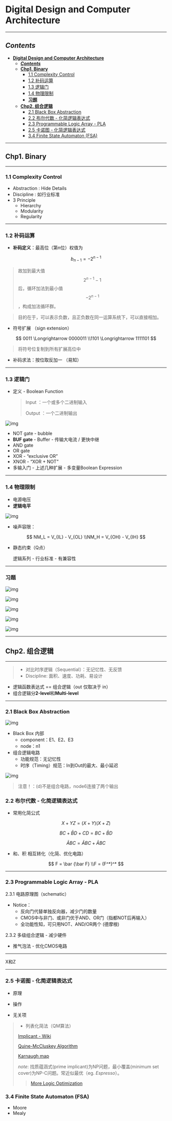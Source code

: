 # **Digital Design and Computer Architecture**

---

## ***Contents***

- [**Digital Design and Computer Architecture**](#digital-design-and-computer-architecture)
  - [***Contents***](#contents)
  - [**Chp1. Binary**](#chp1-binary)
    - [1.1 Complexity Control](#11-complexity-control)
    - [1.2 补码运算](#12-补码运算)
    - [1.3 逻辑门](#13-逻辑门)
    - [1.4 物理限制](#14-物理限制)
    - [**习题**](#习题)
  - [**Chp2. 组合逻辑**](#chp2-组合逻辑)
    - [2.1 Black Box Abstraction](#21-black-box-abstraction)
    - [2.2 布尔代数 - 化简逻辑表达式](#22-布尔代数---化简逻辑表达式)
    - [2.3 Programmable Logic Array - PLA](#23-programmable-logic-array---pla)
    - [2.5 卡诺图 - 化简逻辑表达式](#25-卡诺图---化简逻辑表达式)
    - [3.4 Finite State Automaton (FSA)](#34-finite-state-automaton-fsa)

---

## **Chp1. Binary**

---

### 1.1 Complexity Control

- Abstraction : Hide Details
- Discipline : 如行业标准
- 3 Principle
  - Hierarchy
  - Modularity
  - Regularity

---

### 1.2 补码运算

- **补码定义**：最高位（第n位）权值为

$$
b_{n-1} = -2^{n-1}
$$

> 故加到最大值$$2^{n-1}-1$$后，循环加法到最小值$$-2^{n-1}$$，构成加法循环群。

> 目的在于，可以表示负数，且正负数在同一运算系统下，可以直接相加。

- 符号扩展 （sign extension）

$$
0011 \Longrightarrow 0000011
\\1101 \Longrightarrow 1111101
$$

> 将符号位复制到所有扩展高位中

- 补码求法：按位取反加一 （易知）

---

### 1.3 逻辑门

- 定义 - Boolean Function

  > Input ：一个或多个二进制输入
  >
  > Output ：一个二进制输出

![img](Digital-and-Logical-Design-学習ノート.assets/C2B5C16CEC36BBBAFA47BA4415583340.jpg)

- NOT gate - bubble
- **BUF gate** - Buffer - 传输大电流 / 更快中继
- AND gate
- OR gate
- XOR - “exclusive OR”
- XNOR - “XOR + NOT”
- 多输入门 - 上述几种扩展 - 多变量Boolean Expression

---

### 1.4 物理限制

- 电源电压
- **逻辑电平**

![img](Digital-and-Logical-Design-学習ノート.assets/1449F12010C69CF6DA52615D5CB431C4.jpg)

- 噪声容限：

$$
NM_L = V_{IL} - V_{OL}
\\NM_H = V_{OH} - V_{IH}
$$

- 静态约束（Q点）

  逻辑系列 - 行业标准 - 有兼容性

---

### **习题**

![img](Digital-and-Logical-Design-学習ノート.assets/456FF40572A32C3914C54665D2704F83.jpg)

![img](Digital-and-Logical-Design-学習ノート.assets/119E25E8C852D904137B1B44C5DE122C.jpg)

![img](Digital-and-Logical-Design-学習ノート.assets/D17574BB948B201C3C49EC601C15D561.jpg)

![img](Digital-and-Logical-Design-学習ノート.assets/FDFE301369C15788A248825C382D8D87.jpg)

![img](Digital-and-Logical-Design-学習ノート.assets/9EC910A7EA476236453B32A49E118FD6.jpg)

---





## **Chp2. 组合逻辑**

---

>- 对比时序逻辑（Sequential）：无记忆性、无反馈
>- Discipline: 面积、速度、功耗、易设计



- 逻辑函数表达式 == 组合逻辑（out 仅取决于 in）
- 组合逻辑分**2-level**和**Multi-level**

---

### 2.1 Black Box Abstraction

![img](Digital-and-Logical-Design-学習ノート.assets/31EA6C21DA1D49145ECCB90D5E80611C.jpg)

- Black Box 内部
  - component：E1、E2、E3
  - node：n1
- 组合逻辑电路
  - 功能规范：无记忆性
  - 时序（Timing）规范：In到Out的最大、最小延迟

![img](Digital-and-Logical-Design-学習ノート.assets/E56E4FE78889DEE576DA0F36ECAC02BD.jpg)

> 注意！：(d)不是组合电路，node6连接了两个输出

### 2.2 布尔代数 - 化简逻辑表达式

- 常用化简公式

$$
X+YZ=(X+Y)(X+Z)
$$

$$
BC+ \bar BD + CD = BC + \bar BD
$$

$$
\bar ABC = \bar ABC + \bar ABC
$$

- 和、积 相互转化（化简、优化电路）

$$
F = \bar {\bar F}
\\F = (F^*)^*
$$

---

### 2.3 Programmable Logic Array - PLA

2.3.1 电路原理图（schematic）

- Notice：
  - 反向门代替单独反向器，减少门的数量
  - CMOS中与非门、或非门优于AND、OR门（指都NOT后再输入）
  - 全功能性知，可只用NOT、AND/OR两个 (德摩根)

2.3.2 多级组合逻辑 - 减少硬件

- 推气泡法 - 优化CMOS电路

---

X和Z

---

### 2.5 卡诺图 - 化简逻辑表达式

- 原理



- 操作



- 无关项



> - 列表化简法（QM算法）
>
> [Implicant - Wiki](https://en.wikipedia.org/wiki/Implicant)
>
> [Quine-McCluskey Algorithm](https://en.wikipedia.org/wiki/Quine%E2%80%93McCluskey_algorithm)
>
> [Karnaugh map](https://en.wikipedia.org/wiki/Karnaugh_map)
>
> *note*: 找质蕴涵式(prime implicant)为NP问题，最小覆盖(minimum set cover)为NP-C问题。常近似最优（eg. *Espresso*）。
>
> > [More Logic Optimization](https://en.wikipedia.org/wiki/Logic_optimization)





### 3.4 Finite State Automaton (FSA)

- Moore
- Mealy
